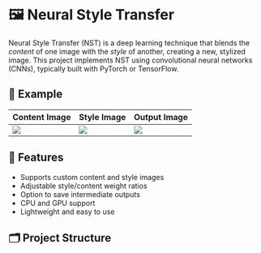 # 🖼️ Neural Style Transfer

Neural Style Transfer (NST) is a deep learning technique that blends the *content* of one image with the *style* of another, creating a new, stylized image. This project implements NST using convolutional neural networks (CNNs), typically built with PyTorch or TensorFlow.

## 🎨 Example

| Content Image | Style Image | Output Image |
|---------------|-------------|--------------|
| ![](/content.jpg) | ![](/style.jpg) | ![](/output.jpg) |

## 🚀 Features

- Supports custom content and style images
- Adjustable style/content weight ratios
- Option to save intermediate outputs
- CPU and GPU support
- Lightweight and easy to use

## 🗂️ Project Structure








